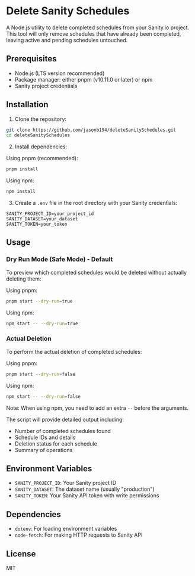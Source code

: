 # Delete Sanity Schedules

A Node.js utility to delete completed schedules from your Sanity.io project. This tool will only remove schedules that have already been completed, leaving active and pending schedules untouched.

## Prerequisites

- Node.js (LTS version recommended)
- Package manager: either pnpm (v10.11.0 or later) or npm
- Sanity project credentials

## Installation

1. Clone the repository:
```bash
git clone https://github.com/jasonb194/deleteSanitySchedules.git
cd deleteSanitySchedules
```

2. Install dependencies:

Using pnpm (recommended):
```bash
pnpm install
```

Using npm:
```bash
npm install
```

3. Create a `.env` file in the root directory with your Sanity credentials:
```env
SANITY_PROJECT_ID=your_project_id
SANITY_DATASET=your_dataset
SANITY_TOKEN=your_token
```

## Usage

### Dry Run Mode (Safe Mode) - Default
To preview which completed schedules would be deleted without actually deleting them:

Using pnpm:
```bash
pnpm start --dry-run=true
```

Using npm:
```bash
npm start -- --dry-run=true
```

### Actual Deletion
To perform the actual deletion of completed schedules:

Using pnpm:
```bash
pnpm start --dry-run=false
```

Using npm:
```bash
npm start -- --dry-run=false
```

Note: When using npm, you need to add an extra `--` before the arguments.

The script will provide detailed output including:
- Number of completed schedules found
- Schedule IDs and details
- Deletion status for each schedule
- Summary of operations

## Environment Variables

- `SANITY_PROJECT_ID`: Your Sanity project ID
- `SANITY_DATASET`: The dataset name (usually "production")
- `SANITY_TOKEN`: Your Sanity API token with write permissions

## Dependencies

- `dotenv`: For loading environment variables
- `node-fetch`: For making HTTP requests to Sanity API

## License

MIT
